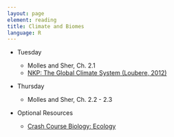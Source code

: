 ```yaml
---
layout: page
element: reading
title: Climate and Biomes
language: R
---
```


* Tuesday

  * Molles and Sher, Ch. 2.1
  * [NKP: The Global Climate System (Loubere, 2012)](https://www.nature.com/scitable/knowledge/library/the-global-climate-system-74649049)

* Thursday

  * Molles and Sher, Ch. 2.2 - 2.3
  
* Optional Resources

  * [Crash Course Biology: Ecology](https://www.youtube.com/watch?v=izRvPaAWgyw&list=PL3EED4C1D684D3ADF&index=40)

